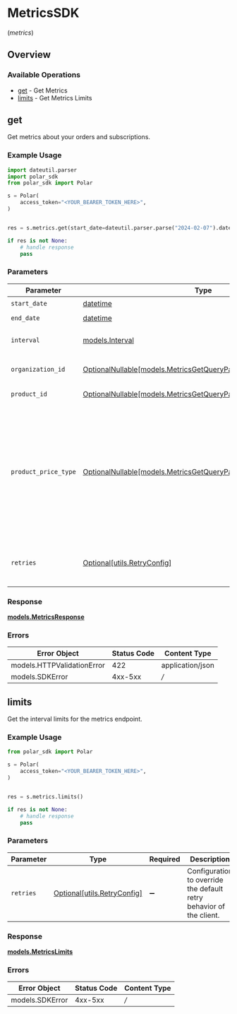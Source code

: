 # MetricsSDK
(*metrics*)

## Overview

### Available Operations

* [get](#get) - Get Metrics
* [limits](#limits) - Get Metrics Limits

## get

Get metrics about your orders and subscriptions.

### Example Usage

```python
import dateutil.parser
import polar_sdk
from polar_sdk import Polar

s = Polar(
    access_token="<YOUR_BEARER_TOKEN_HERE>",
)


res = s.metrics.get(start_date=dateutil.parser.parse("2024-02-07").date(), end_date=dateutil.parser.parse("2022-04-09").date(), interval=polar_sdk.Interval.WEEK)

if res is not None:
    # handle response
    pass

```

### Parameters

| Parameter                                                                                                                                                                         | Type                                                                                                                                                                              | Required                                                                                                                                                                          | Description                                                                                                                                                                       |
| --------------------------------------------------------------------------------------------------------------------------------------------------------------------------------- | --------------------------------------------------------------------------------------------------------------------------------------------------------------------------------- | --------------------------------------------------------------------------------------------------------------------------------------------------------------------------------- | --------------------------------------------------------------------------------------------------------------------------------------------------------------------------------- |
| `start_date`                                                                                                                                                                      | [datetime](https://docs.python.org/3/library/datetime.html#datetime-objects)                                                                                                      | :heavy_check_mark:                                                                                                                                                                | Start date.                                                                                                                                                                       |
| `end_date`                                                                                                                                                                        | [datetime](https://docs.python.org/3/library/datetime.html#datetime-objects)                                                                                                      | :heavy_check_mark:                                                                                                                                                                | End date.                                                                                                                                                                         |
| `interval`                                                                                                                                                                        | [models.Interval](../../models/interval.md)                                                                                                                                       | :heavy_check_mark:                                                                                                                                                                | Interval between two timestamps.                                                                                                                                                  |
| `organization_id`                                                                                                                                                                 | [OptionalNullable[models.MetricsGetQueryParamOrganizationIDFilter]](../../models/metricsgetqueryparamorganizationidfilter.md)                                                     | :heavy_minus_sign:                                                                                                                                                                | Filter by organization ID.                                                                                                                                                        |
| `product_id`                                                                                                                                                                      | [OptionalNullable[models.MetricsGetQueryParamProductIDFilter]](../../models/metricsgetqueryparamproductidfilter.md)                                                               | :heavy_minus_sign:                                                                                                                                                                | Filter by product ID.                                                                                                                                                             |
| `product_price_type`                                                                                                                                                              | [OptionalNullable[models.MetricsGetQueryParamProductPriceTypeFilter]](../../models/metricsgetqueryparamproductpricetypefilter.md)                                                 | :heavy_minus_sign:                                                                                                                                                                | Filter by product price type. `recurring` will filter data corresponding to subscriptions creations or renewals. `one_time` will filter data corresponding to one-time purchases. |
| `retries`                                                                                                                                                                         | [Optional[utils.RetryConfig]](../../models/utils/retryconfig.md)                                                                                                                  | :heavy_minus_sign:                                                                                                                                                                | Configuration to override the default retry behavior of the client.                                                                                                               |

### Response

**[models.MetricsResponse](../../models/metricsresponse.md)**

### Errors

| Error Object               | Status Code                | Content Type               |
| -------------------------- | -------------------------- | -------------------------- |
| models.HTTPValidationError | 422                        | application/json           |
| models.SDKError            | 4xx-5xx                    | */*                        |


## limits

Get the interval limits for the metrics endpoint.

### Example Usage

```python
from polar_sdk import Polar

s = Polar(
    access_token="<YOUR_BEARER_TOKEN_HERE>",
)


res = s.metrics.limits()

if res is not None:
    # handle response
    pass

```

### Parameters

| Parameter                                                           | Type                                                                | Required                                                            | Description                                                         |
| ------------------------------------------------------------------- | ------------------------------------------------------------------- | ------------------------------------------------------------------- | ------------------------------------------------------------------- |
| `retries`                                                           | [Optional[utils.RetryConfig]](../../models/utils/retryconfig.md)    | :heavy_minus_sign:                                                  | Configuration to override the default retry behavior of the client. |

### Response

**[models.MetricsLimits](../../models/metricslimits.md)**

### Errors

| Error Object    | Status Code     | Content Type    |
| --------------- | --------------- | --------------- |
| models.SDKError | 4xx-5xx         | */*             |

